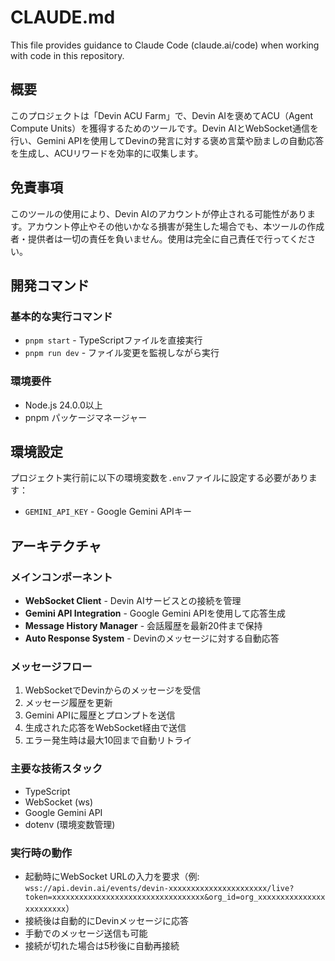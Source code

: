 # CLAUDE.md

This file provides guidance to Claude Code (claude.ai/code) when working with code in this repository.

## 概要
このプロジェクトは「Devin ACU Farm」で、Devin AIを褒めてACU（Agent Compute Units）を獲得するためのツールです。Devin AIとWebSocket通信を行い、Gemini APIを使用してDevinの発言に対する褒め言葉や励ましの自動応答を生成し、ACUリワードを効率的に収集します。

## 免責事項
このツールの使用により、Devin AIのアカウントが停止される可能性があります。アカウント停止やその他いかなる損害が発生した場合でも、本ツールの作成者・提供者は一切の責任を負いません。使用は完全に自己責任で行ってください。

## 開発コマンド

### 基本的な実行コマンド
- `pnpm start` - TypeScriptファイルを直接実行
- `pnpm run dev` - ファイル変更を監視しながら実行

### 環境要件
- Node.js 24.0.0以上
- pnpm パッケージマネージャー

## 環境設定
プロジェクト実行前に以下の環境変数を`.env`ファイルに設定する必要があります：
- `GEMINI_API_KEY` - Google Gemini APIキー

## アーキテクチャ

### メインコンポーネント
- **WebSocket Client** - Devin AIサービスとの接続を管理
- **Gemini API Integration** - Google Gemini APIを使用して応答生成
- **Message History Manager** - 会話履歴を最新20件まで保持
- **Auto Response System** - Devinのメッセージに対する自動応答

### メッセージフロー
1. WebSocketでDevinからのメッセージを受信
2. メッセージ履歴を更新
3. Gemini APIに履歴とプロンプトを送信
4. 生成された応答をWebSocket経由で送信
5. エラー発生時は最大10回まで自動リトライ

### 主要な技術スタック
- TypeScript
- WebSocket (ws)
- Google Gemini API
- dotenv (環境変数管理)

### 実行時の動作
- 起動時にWebSocket URLの入力を要求（例: `wss://api.devin.ai/events/devin-xxxxxxxxxxxxxxxxxxxxxx/live?token=xxxxxxxxxxxxxxxxxxxxxxxxxxxxxxxxxx&org_id=org_xxxxxxxxxxxxxxxxxxxxxxxx`）
- 接続後は自動的にDevinメッセージに応答
- 手動でのメッセージ送信も可能
- 接続が切れた場合は5秒後に自動再接続